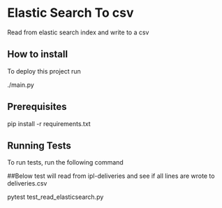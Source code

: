 
# Elastic Search To csv

Read from elastic search index and write to a csv

  
## How to install

To deploy this project run

./main.py

  
## Prerequisites

pip install -r requirements.txt


    
## Running Tests

To run tests, run the following command


##Below test will read from ipl-deliveries and see if all lines are wrote to deliveries.csv

pytest test_read_elasticsearch.py

  
